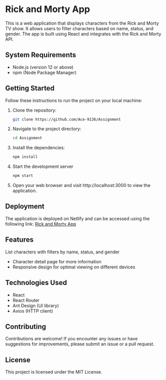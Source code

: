 # Rick and Morty App

This is a web application that displays characters from the Rick and Morty TV show. It allows users to filter characters based on name, status, and gender. The app is built using React and integrates with the Rick and Morty API.

## System Requirements

- Node.js (version 12 or above)
- npm (Node Package Manager)

## Getting Started

Follow these instructions to run the project on your local machine:

1. Clone the repository:

   ```bash
   git clone https://github.com/Ace-9136/Assignment
2. Navigate to the project directory:

   ```bash
   cd Assignment
3. Install the dependencies:

   ```bash
   npm install
4. Start the development server

   ```bash
   npm start
5. Open your web browser and visit http://localhost:3000 to view the application. 

## Deployment
The application is deployed on Netlify and can be accessed using the following link: [Rick and Morty App](https://rickandmortyapp9136.netlify.app)

## Features
List characters with filters by name, status, and gender
* Character detail page for more information
* Responsive design for optimal viewing on different devices
## Technologies Used
* React
* React Router
* Ant Design (UI library)
* Axios (HTTP client)
## Contributing
Contributions are welcome! If you encounter any issues or have suggestions for improvements, please submit an issue or a pull request.

## License
This project is licensed under the MIT License.
